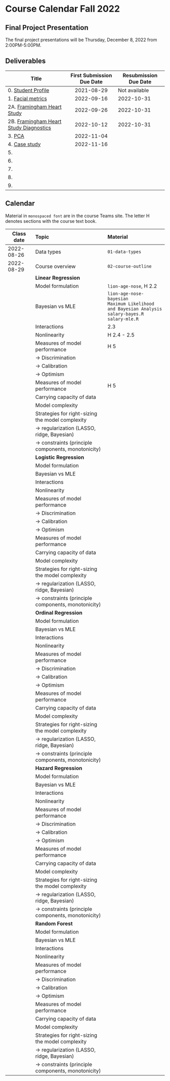 # Course Calendar Fall 2022

## Final Project Presentation

The final project presentations will be Thursday, December 8, 2022 from	2:00PM-5:00PM.

## Deliverables

| Title | First Submission Due Date | Resubmission Due Date |
|---|:---:|---|
| 0. <a class = "callink" href = "https://github.com/thomasgstewart/machine-learning-1-fall-2022/blob/master/deliverables/00-getting-started.md">Student Profile</a> | 2021-08-29 | Not available |
| 1. <a class = "callink" href = "https://github.com/thomasgstewart/machine-learning-1-fall-2022/blob/main/deliverables/facial-metrics-aggressive-behavior.md">Facial metrics</a>  | 2022-09-16 | 2022-10-31 |
| 2A. <a class = "callink" href = "https://github.com/thomasgstewart/machine-learning-1-fall-2022/blob/main/deliverables/framingham.md">Framingham Heart Study</a>  | 2022-09-26| 2022-10-31 |
| 2B. <a class = "callink" href = "https://github.com/thomasgstewart/machine-learning-1-fall-2022/blob/main/deliverables/framingham-diagnostics-performance.md">Framingham Heart Study Diagnostics</a>  | 2022-10-12 | 2022-10-31 |
| 3. <a class = "callink" href = "https://github.com/thomasgstewart/machine-learning-1-fall-2022/blob/main/deliverables/reddit-pca.md">PCA</a> | 2022-11-04 | |
| 4. <a class = "callink" href = "https://github.com/thomasgstewart/machine-learning-1-fall-2022/blob/main/deliverables/ipums.md">Case study</a> | 2022-11-16 | |
| 5. | | |
| 6. | | |
| 7. | | |
| 8. | | |
| 9. | | |

## Calendar

Material in `monospaced font` are in the course Teams site.  The letter H denotes sections with the course text book.

| Class date | Topic | Material |
|---|:---|:---|
| 2022-08-26 | Data types | `01-data-types` |
| 2022-08-29 | Course overview | `02-course-outline` |
| | **Linear Regression** | |
| | Model formulation | `lion-age-nose`, H 2.2 |
| | Bayesian vs MLE | `lion-age-nose-bayesian` <br> `Maximum Likelihood and Bayesian Analysis` <br> `salary-bayes.R` <br> `salary-mle.R` |
| | Interactions | 2.3 |
| | Nonlinearity | H 2.4 - 2.5 |
| | Measures of model performance | H 5 |
| | → Discrimination |  |
| | → Calibration |  |
| | → Optimism |  |
| | Measures of model performance | H 5 |
| | Carrying capacity of data | |
| | Model complexity | |
| | Strategies for right-sizing the model complexity | |
| | → regularization (LASSO, ridge, Bayesian) | |
| | → constraints (principle components, monotonicity) |
| | **Logistic Regression** | |
| | Model formulation |  |
| | Bayesian vs MLE |  |
| | Interactions | |
| | Nonlinearity | |
| | Measures of model performance | |
| | → Discrimination |  |
| | → Calibration |  |
| | → Optimism |  |
| | Measures of model performance | |
| | Carrying capacity of data | |
| | Model complexity | |
| | Strategies for right-sizing the model complexity | |
| | → regularization (LASSO, ridge, Bayesian) | |
| | → constraints (principle components, monotonicity) |
| | **Ordinal Regression** | |
| | Model formulation |  |
| | Bayesian vs MLE |  |
| | Interactions | |
| | Nonlinearity | |
| | Measures of model performance | |
| | → Discrimination |  |
| | → Calibration |  |
| | → Optimism |  |
| | Measures of model performance | |
| | Carrying capacity of data | |
| | Model complexity | |
| | Strategies for right-sizing the model complexity | |
| | → regularization (LASSO, ridge, Bayesian) | |
| | → constraints (principle components, monotonicity) |
| | **Hazard Regression** | |
| | Model formulation |  |
| | Bayesian vs MLE |  |
| | Interactions | |
| | Nonlinearity | |
| | Measures of model performance | |
| | → Discrimination |  |
| | → Calibration |  |
| | → Optimism |  |
| | Measures of model performance | |
| | Carrying capacity of data | |
| | Model complexity | |
| | Strategies for right-sizing the model complexity | |
| | → regularization (LASSO, ridge, Bayesian) | |
| | → constraints (principle components, monotonicity) |
| | **Random Forest** | |
| | Model formulation |  |
| | Bayesian vs MLE |  |
| | Interactions | |
| | Nonlinearity | |
| | Measures of model performance | |
| | → Discrimination |  |
| | → Calibration |  |
| | → Optimism |  |
| | Measures of model performance | |
| | Carrying capacity of data | |
| | Model complexity | |
| | Strategies for right-sizing the model complexity | |
| | → regularization (LASSO, ridge, Bayesian) | |
| | → constraints (principle components, monotonicity) |

